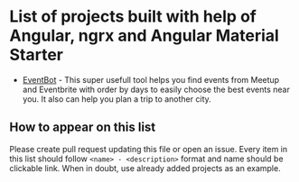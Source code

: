 # List of projects built with help of Angular, ngrx and Angular Material Starter 

 * [EventBot](http://eventbot.eu/) - This super usefull tool helps you find events from Meetup and Eventbrite with order by days to easily choose the best events near you. It also can help you plan a trip to another city.
 
 
## How to appear on this list

Please create pull request updating this file or open an issue.
Every item in this list should follow `<name> - <description>` format and name
should be clickable link. When in doubt, use already added projects as an example.
